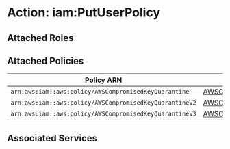 # Action: iam:PutUserPolicy

## Attached Roles

## Attached Policies

| Policy ARN | Policy Name |
|------------|-------------|
| `arn:aws:iam::aws:policy/AWSCompromisedKeyQuarantine` | [AWSCompromisedKeyQuarantine](../policies.md#awscompromisedkeyquarantine) |
| `arn:aws:iam::aws:policy/AWSCompromisedKeyQuarantineV2` | [AWSCompromisedKeyQuarantineV2](../policies.md#awscompromisedkeyquarantinev2) |
| `arn:aws:iam::aws:policy/AWSCompromisedKeyQuarantineV3` | [AWSCompromisedKeyQuarantineV3](../policies.md#awscompromisedkeyquarantinev3) |

## Associated Services

